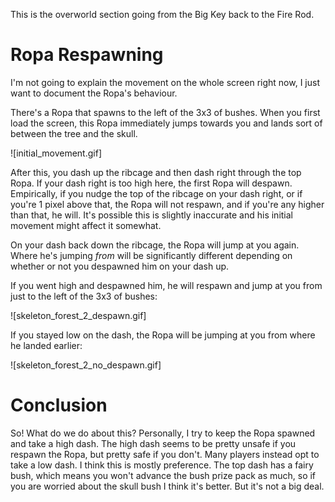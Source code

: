 This is the overworld section going from the Big Key back to the Fire Rod.

# Ropa Respawning

I'm not going to explain the movement on the whole screen right now, I just want to document the Ropa's behaviour.

There's a Ropa that spawns to the left of the 3x3 of bushes. When you first load the screen, this Ropa immediately jumps towards you and lands sort of between the tree and the skull.

![initial_movement.gif]

After this, you dash up the ribcage and then dash right through the top Ropa. If your dash right is too high here, the first Ropa will despawn. Empirically, if you nudge the top of the ribcage on your dash right, or if you're 1 pixel above that, the Ropa will not respawn, and if you're any higher than that, he will. It's possible this is slightly inaccurate and his initial movement might affect it somewhat.

On your dash back down the ribcage, the Ropa will jump at you again. Where he's jumping _from_ will be significantly different depending on whether or not you despawned him on your dash up.

If you went high and despawned him, he will respawn and jump at you from just to the left of the 3x3 of bushes:

![skeleton_forest_2_despawn.gif]

If you stayed low on the dash, the Ropa will be jumping at you from where he landed earlier:

![skeleton_forest_2_no_despawn.gif]

# Conclusion

So! What do we do about this? Personally, I try to keep the Ropa spawned and take a high dash. The high dash seems to be pretty unsafe if you respawn the Ropa, but pretty safe if you don't. Many players instead opt to take a low dash. I think this is mostly preference. The top dash has a fairy bush, which means you won't advance the bush prize pack as much, so if you are worried about the skull bush I think it's better. But it's not a big deal.
